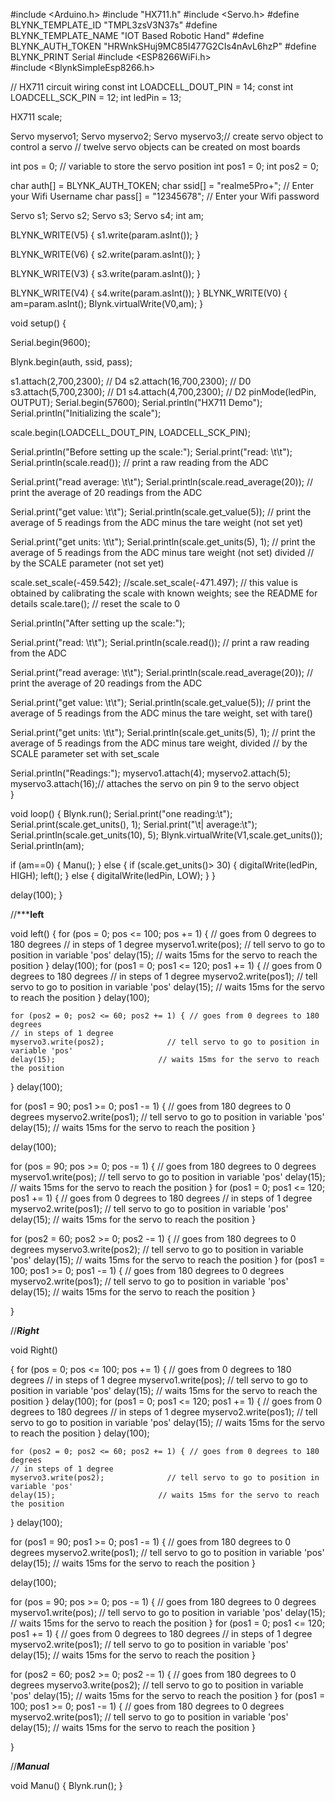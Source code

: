 #include <Arduino.h>
#include "HX711.h"
#include <Servo.h>
#define BLYNK_TEMPLATE_ID "TMPL3zsV3N37s"
#define BLYNK_TEMPLATE_NAME "IOT Based Robotic Hand"
#define BLYNK_AUTH_TOKEN "HRWnkSHuj9MC85I477G2CIs4nAvL6hzP"
#define BLYNK_PRINT Serial
#include <ESP8266WiFi.h>  
#include <BlynkSimpleEsp8266.h>

// HX711 circuit wiring
const int LOADCELL_DOUT_PIN = 14;
const int LOADCELL_SCK_PIN = 12;
int ledPin = 13;

HX711 scale;


Servo myservo1; 
Servo myservo2;
Servo myservo3;// create servo object to control a servo
// twelve servo objects can be created on most boards

int pos = 0;    // variable to store the servo position
int pos1 = 0;
int pos2 = 0;

char auth[] = BLYNK_AUTH_TOKEN;
char ssid[] = "realme5Pro+";  // Enter your Wifi Username
char pass[] = "12345678";  // Enter your Wifi password

Servo s1;
Servo s2;
Servo s3;
Servo s4;
int am;

BLYNK_WRITE(V5)
{
  s1.write(param.asInt());
}

BLYNK_WRITE(V6)
{
  s2.write(param.asInt());
}

BLYNK_WRITE(V3)
{
  s3.write(param.asInt());
}

BLYNK_WRITE(V4)
{
  s4.write(param.asInt());
}
BLYNK_WRITE(V0)
  {
  am=param.asInt();
  Blynk.virtualWrite(V0,am);
  }


void setup() {

  Serial.begin(9600);

  Blynk.begin(auth, ssid, pass);

  s1.attach(2,700,2300); // D4
  s2.attach(16,700,2300); // D0
  s3.attach(5,700,2300); // D1
  s4.attach(4,700,2300); // D2
  pinMode(ledPin, OUTPUT);
  Serial.begin(57600);
  Serial.println("HX711 Demo");
  Serial.println("Initializing the scale");

  scale.begin(LOADCELL_DOUT_PIN, LOADCELL_SCK_PIN);

  Serial.println("Before setting up the scale:");
  Serial.print("read: \t\t");
  Serial.println(scale.read());      // print a raw reading from the ADC

  Serial.print("read average: \t\t");
  Serial.println(scale.read_average(20));   // print the average of 20 readings from the ADC

  Serial.print("get value: \t\t");
  Serial.println(scale.get_value(5));   // print the average of 5 readings from the ADC minus the tare weight (not set yet)

  Serial.print("get units: \t\t");
  Serial.println(scale.get_units(5), 1);  // print the average of 5 readings from the ADC minus tare weight (not set) divided
            // by the SCALE parameter (not set yet)
            
  scale.set_scale(-459.542);
  //scale.set_scale(-471.497);                      // this value is obtained by calibrating the scale with known weights; see the README for details
  scale.tare();               // reset the scale to 0

  Serial.println("After setting up the scale:");

  Serial.print("read: \t\t");
  Serial.println(scale.read());                 // print a raw reading from the ADC

  Serial.print("read average: \t\t");
  Serial.println(scale.read_average(20));       // print the average of 20 readings from the ADC

  Serial.print("get value: \t\t");
  Serial.println(scale.get_value(5));   // print the average of 5 readings from the ADC minus the tare weight, set with tare()

  Serial.print("get units: \t\t");
  Serial.println(scale.get_units(5), 1);        // print the average of 5 readings from the ADC minus tare weight, divided
            // by the SCALE parameter set with set_scale

  Serial.println("Readings:");
  myservo1.attach(4);
  myservo2.attach(5);
  myservo3.attach(16);// attaches the servo on pin 9 to the servo object  
}

void loop() {
  Blynk.run();
  Serial.print("one reading:\t");
  Serial.print(scale.get_units(), 1);
  Serial.print("\t| average:\t");
  Serial.println(scale.get_units(10), 5);
  Blynk.virtualWrite(V1,scale.get_units());
  Serial.println(am);
  
  if (am==0)
  {
   Manu(); 
  }
  else
  {
     if (scale.get_units()> 30) 
    {
      digitalWrite(ledPin, HIGH);
      left();
    }
    else
    {
      digitalWrite(ledPin, LOW);
    }
  }

delay(100);
}

//*************left**********

void left()
{
  for (pos = 0; pos <= 100; pos += 1) { // goes from 0 degrees to 180 degrees
    // in steps of 1 degree
    myservo1.write(pos);              // tell servo to go to position in variable 'pos'
    delay(15);                       // waits 15ms for the servo to reach the position
  }
  delay(100);
  for (pos1 = 0; pos1 <= 120; pos1 += 1) { // goes from 0 degrees to 180 degrees
    // in steps of 1 degree
    myservo2.write(pos1);              // tell servo to go to position in variable 'pos'
    delay(15);                       // waits 15ms for the servo to reach the position
  }
  delay(100);

    for (pos2 = 0; pos2 <= 60; pos2 += 1) { // goes from 0 degrees to 180 degrees
    // in steps of 1 degree
    myservo3.write(pos2);              // tell servo to go to position in variable 'pos'
    delay(15);                       // waits 15ms for the servo to reach the position
  }
  delay(100);
  
  for (pos1 = 90; pos1 >= 0; pos1 -= 1) { // goes from 180 degrees to 0 degrees
    myservo2.write(pos1);              // tell servo to go to position in variable 'pos'
    delay(15);                       // waits 15ms for the servo to reach the position
  }
  
  delay(100);

  for (pos = 90; pos >= 0; pos -= 1) { // goes from 180 degrees to 0 degrees
    myservo1.write(pos);              // tell servo to go to position in variable 'pos'
    delay(15);                       // waits 15ms for the servo to reach the position
  }
  for (pos1 = 0; pos1 <= 120; pos1 += 1) { // goes from 0 degrees to 180 degrees
    // in steps of 1 degree
    myservo2.write(pos1);              // tell servo to go to position in variable 'pos'
    delay(15);                       // waits 15ms for the servo to reach the position
  }
  
  
  for (pos2 = 60; pos2 >= 0; pos2 -= 1) { // goes from 180 degrees to 0 degrees
    myservo3.write(pos2);              // tell servo to go to position in variable 'pos'
    delay(15);                       // waits 15ms for the servo to reach the position
  }
  for (pos1 = 100; pos1 >= 0; pos1 -= 1) { // goes from 180 degrees to 0 degrees
    myservo2.write(pos1);              // tell servo to go to position in variable 'pos'
    delay(15);                       // waits 15ms for the servo to reach the position
  }
  
}

//*************Right*************

void Right()

{
  for (pos = 0; pos <= 100; pos += 1) { // goes from 0 degrees to 180 degrees
    // in steps of 1 degree
    myservo1.write(pos);              // tell servo to go to position in variable 'pos'
    delay(15);                       // waits 15ms for the servo to reach the position
  }
  delay(100);
  for (pos1 = 0; pos1 <= 120; pos1 += 1) { // goes from 0 degrees to 180 degrees
    // in steps of 1 degree
    myservo2.write(pos1);              // tell servo to go to position in variable 'pos'
    delay(15);                       // waits 15ms for the servo to reach the position
  }
  delay(100);

    for (pos2 = 0; pos2 <= 60; pos2 += 1) { // goes from 0 degrees to 180 degrees
    // in steps of 1 degree
    myservo3.write(pos2);              // tell servo to go to position in variable 'pos'
    delay(15);                       // waits 15ms for the servo to reach the position
  }
  delay(100);
  
  for (pos1 = 90; pos1 >= 0; pos1 -= 1) { // goes from 180 degrees to 0 degrees
    myservo2.write(pos1);              // tell servo to go to position in variable 'pos'
    delay(15);                       // waits 15ms for the servo to reach the position
  }
  
  delay(100);

  for (pos = 90; pos >= 0; pos -= 1) { // goes from 180 degrees to 0 degrees
    myservo1.write(pos);              // tell servo to go to position in variable 'pos'
    delay(15);                       // waits 15ms for the servo to reach the position
  }
  for (pos1 = 0; pos1 <= 120; pos1 += 1) { // goes from 0 degrees to 180 degrees
    // in steps of 1 degree
    myservo2.write(pos1);              // tell servo to go to position in variable 'pos'
    delay(15);                       // waits 15ms for the servo to reach the position
  }
  
  
  for (pos2 = 60; pos2 >= 0; pos2 -= 1) { // goes from 180 degrees to 0 degrees
    myservo3.write(pos2);              // tell servo to go to position in variable 'pos'
    delay(15);                       // waits 15ms for the servo to reach the position
  }
  for (pos1 = 100; pos1 >= 0; pos1 -= 1) { // goes from 180 degrees to 0 degrees
    myservo2.write(pos1);              // tell servo to go to position in variable 'pos'
    delay(15);                       // waits 15ms for the servo to reach the position
  }
  
}

//*************Manual*************

void Manu()
{
  Blynk.run();
}
